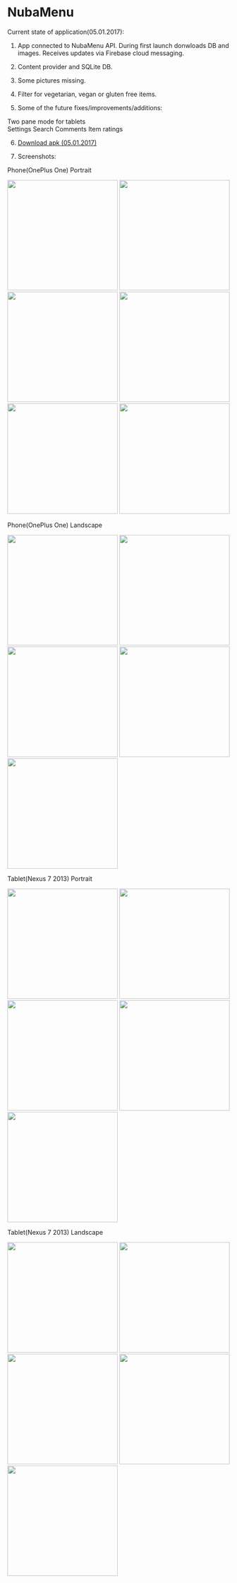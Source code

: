 # NubaMenu
Current state of application(05.01.2017):

1. App connected to NubaMenu API. During first launch donwloads DB and images. Receives updates via Firebase cloud messaging.
2. Content provider and SQLite DB.
3. Some pictures missing.  
4. Filter for vegetarian, vegan or gluten free items.

5. Some of the future fixes/improvements/additions:

Two pane mode for tablets</br>
Settings
Search
Comments
Item ratings

6. <a href="https://www.dropbox.com/s/zq2nftiyq4h1roq/NubaMenu.apk?dl=0">Download apk (05.01.2017)</a>

7. Screenshots:

Phone(OnePlus One) Portrait

  <img src="http://i.imgur.com/vSUdhUK.jpg" height="250"> <img src="http://i.imgur.com/uoldzeE.jpg" height="250"> <img src="http://i.imgur.com/PbTr9gx.png" height="250">  <img src="http://i.imgur.com/MoSDG6k.png" height="250">  <img src="http://i.imgur.com/QoRsLnk.png" height="250">  <img src="http://i.imgur.com/FdttZuL.jpg" height="250">

Phone(OnePlus One) Landscape

<img src="http://i.imgur.com/zeZNjd1.jpg" width="250">  <img src="http://i.imgur.com/duDj8OD.jpg" width="250">  <img src="http://i.imgur.com/zf1HPsK.png" width="250">  <img src="http://i.imgur.com/hvTfx5T.png" width="250">  <img src="http://i.imgur.com/3EEM7ht.png" width="250">

Tablet(Nexus 7 2013) Portrait

<img src="http://i.imgur.com/oungg0m.jpg" height="250"> <img src="http://i.imgur.com/xSzYLlE.jpg" height="250"> <img src="http://i.imgur.com/SvhZudx.png" height="250"> <img src="http://i.imgur.com/9wsCdTc.png" height="250"> <img src="http://i.imgur.com/Q8eySs4.png" height="250"> 

Tablet(Nexus 7 2013) Landscape

<img src="http://i.imgur.com/uC80aqM.jpg" width="250">  <img src="http://i.imgur.com/sJCnBsg.jpg" width="250">  <img src="http://i.imgur.com/VPsb3gl.png" width="250">  <img src="http://i.imgur.com/ZPJdBPM.png" width="250">  <img src="http://i.imgur.com/KnOZmqB.png" width="250">

